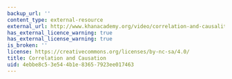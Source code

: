 ```yaml
---
backup_url: ''
content_type: external-resource
external_url: http://www.khanacademy.org/video/correlation-and-causality?playlist=Statistics
has_external_licence_warning: true
has_external_license_warning: true
is_broken: ''
license: https://creativecommons.org/licenses/by-nc-sa/4.0/
title: Correlation and Causation
uid: 4ebbe8c5-3e54-4b1e-8365-7923ee017463
---
```

